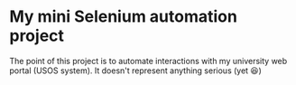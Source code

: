 # My mini Selenium automation project #
The point of this project is to automate interactions with my university web portal (USOS system). It doesn't represent anything serious (yet 😆)